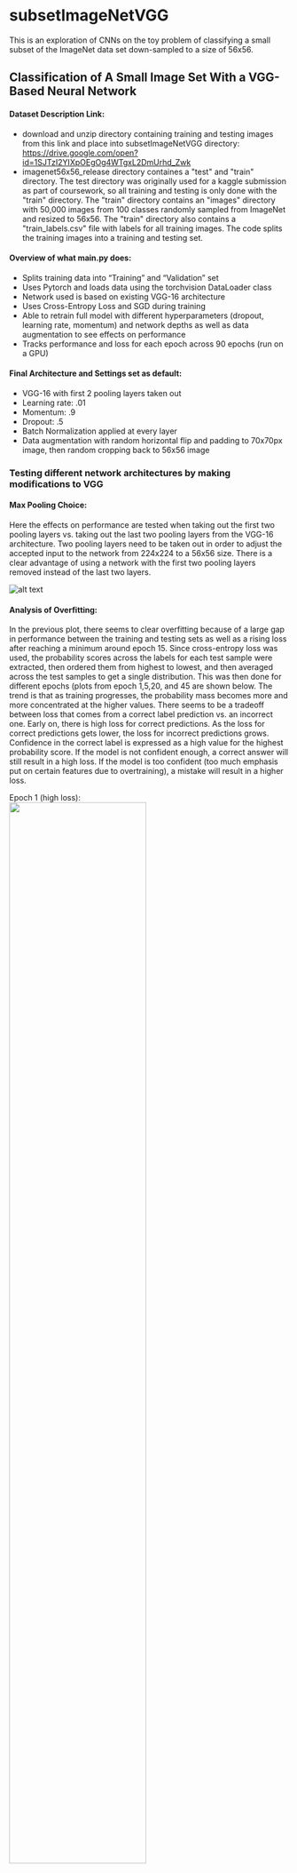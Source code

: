 # subsetImageNetVGG
This is an exploration of CNNs on the toy problem of classifying a small subset of the ImageNet data set down-sampled to a size of  56x56. 

## Classification of A Small Image Set With a VGG-Based Neural Network

#### Dataset Description Link: 

- download and unzip directory containing training and testing images from this link and place into subsetImageNetVGG directory: https://drive.google.com/open?id=1SJTzI2YIXpOEgOg4WTgxL2DmUrhd_Zwk 
- imagenet56x56_release directory containes a "test" and "train" directory. The test directory was originally used for a kaggle submission as part of coursework, so all training and testing is only done with the "train" directory. The "train" directory contains an "images" directory with 50,000 images from 100 classes randomly sampled from ImageNet and resized to 56x56. The "train" directory also contains a "train_labels.csv" file with labels for all training images. The code splits the training images into a training and testing set. 

#### Overview of what main.py does: 

- Splits training data into “Training” and “Validation” set  
- Uses Pytorch and loads data using the torchvision DataLoader class  
- Network used is based on existing VGG-16 architecture  
- Uses Cross-Entropy Loss and SGD during training  
- Able to retrain full model with different hyperparameters (dropout, learning rate, momentum) and network depths as well as data augmentation to see effects on performance  
- Tracks performance and loss for each epoch across 90 epochs (run on a GPU)

#### Final Architecture and Settings set as default:
- VGG-16 with first 2 pooling layers taken out
- Learning rate: .01
- Momentum: .9
- Dropout: .5
- Batch Normalization applied at every layer
- Data augmentation with random horizontal flip and padding to 70x70px image, then random cropping back to 56x56 image

### Testing different network architectures by making modifications to VGG

#### Max Pooling Choice:
Here the effects on performance are tested when taking out the first two pooling layers vs. taking out the last two pooling layers from the VGG-16 architecture. Two pooling layers need to be taken out in order to adjust the accepted input to the network from 224x224 to a 56x56 size. There is a clear advantage of using a network with the first two pooling layers removed instead of the last two layers. 

![alt text](</Results Plots/Pool_layers_choice.png?raw=true> "Choice of pooling layers reduction")

#### Analysis of Overfitting:
In the previous plot, there seems to clear overfitting because of a large gap in performance between the training and testing sets  as well as a rising loss after reaching a minimum around epoch 15. Since cross-entropy loss was used, the probability scores across the labels for each test sample were extracted, then ordered them from highest to lowest, and then averaged across the test samples to get a single distribution. This was then done for different epochs (plots from epoch 1,5,20, and 45 are shown below. The trend is that as training progresses, the probability mass becomes more and more concentrated at the higher values. There seems to be a tradeoff between loss that comes from a correct label prediction vs. an incorrect one. Early on, there is high loss for correct predictions. As the loss for correct predictions gets lower, the loss for incorrect predictions grows. Confidence in the correct label is expressed as a high value for the highest probability score. If the model is not confident enough, a correct answer will still result in a high loss. If the model is too confident (too much emphasis put on certain features due to overtraining), a mistake will result in a higher loss. 

Epoch 1 (high loss):  
<img src="/Results Plots/probs_ordered1.png" height="70%" width="70%">

Epoch 5 (decreasing loss):  
<img src="/Results Plots/probs_ordered5.png" height="70%" width="70%">

Epoch 20 (minimum loss):  
<img src="/Results Plots/probs_ordered20.png" height="70%" width="70%">

Epoch 45 (increasing loss):  
<img src="/Results Plots/probs_ordered45.png" height="70%" width="70%">

###### Individual Class Summary Statistics:
Below are plots of confusion matrices for the target class vs. the output class at different epochs. Next to the plots are summary statistics of the performance of individual classes (the number of classes that have performance above 50%, performance below 20% and the standard deviation of performance across classes. The “#Classes Lower Perf” metric refers to the number of classes that show lower performance relative to an earlier epoch that is listed. For example, for epoch 5, that metric will show the number of classes at epoch 5 that have lower performance than at epoch 1. For epoch 20 it will be the number of classes at epoch 20 that have lower performance than at epoch 5. 
When looking at the summary statistics, it seems that when loss is increasing again (at epoch 45), the statistics for both the lowest performing classes and highest performing classes keep improving, however there is an increase in the number of classes that show lower performance than at a previous epoch. This discrepancy in performance between high-performing and low-performing classes does not seem to be large (the standard deviation of performance across classes stays roughly the same), so it may be beneficial to keep training even after the loss starts rising again.  

Epoch 1 (high loss): Above  0.5: 6 | Below  0.2: 78 | Std: 0.18:  
<img src="/Results Plots/conf_mat1.png" height="70%" width="70%">

Epoch 5 (decreasing loss): Above  0.5: 16| Below  0.2: 46 | Num Classes Lower Perf: 18 | Std: 0.19
<img src="/Results Plots/conf_mat5.png" height="70%" width="70%">

Epoch 20 (minimum loss): Above  0.5: 25 | Below  0.2: 23 | Num Classes Lower Perf: 12 | Std: 0.199  
<img src="/Results Plots/conf_mat20.png" height="70%" width="70%">

Epoch 45 (increasing loss): Above  0.5: 28 | Below  0.2: 8 | Num Classes Lower Perf: 36 | Std: 0.18   
<img src="/Results Plots/conf_mat45.png" height="70%" width="70%">


#### Network Depth:
Here, the effects on performance of VGG-based networks of different depths are tested. The only difference between these networks is the number of convolutional layers that are used. It seems that having a deeper network does improve performance but there is diminishing return, where the performance difference between a 19 and 11 layer network is smaller than an 11 and 8 layer network.

<img src="/Results Plots/Num Layers.png">

#### Dropout Effects:
Here, 3 different dropout values are tested to see the effects on performance. A small dropout value of .25 shows slightly lower performance than a medium dropout value of .5 because there is likely more overfitting with a smaller dropout value. A very large dropout value of .9 results in a large drop in performance because there is not enough complexity left in the network. 

<img src="/Results Plots/Dropout_25_included.png">

#### Batch Normalization:
Using batch normalization at every layer seems to provide a large boost in performance. Here performance is compared in a VGG-16 network with the same hyperparameters with and without batch normalization. 

<img src="/Results Plots/batch_norm.png">

#### Learning Rate:
The effects of three different learning rates are tested, with an order of magnitude difference between them (.001, .01, and .1). The learning rate in the middle shows the highest performance. A learning rate that is too small, likely does contribute enough ‘energy’ to the system in order to escape a local minimum. 

<img src="/Results Plots/LR.png">

#### Momentum:
Three different momentum values are tested. A high momentum value of .9 results in better performance than lower values.

<img src="/Results Plots/Momentum.png">

#### Data Augmentation:
Augmenting the 40,000 training images (the rest of the 10,000 were used for testing) by adding a random horizontal flip as well as random cropping seems to improve performance. The augmentation is done by processing the training data slightly differently at every epoch, which makes the network more robust and helps prevent overfitting. The cropping is done by first zero-padding the 56x56 images to create 70x70 images and then randomly cropping back down to 56x56 images. Since the augmentation is done across epochs, it takes longer for the network to converge. 

<img src="/Results Plots/DataAugmentation.png">
